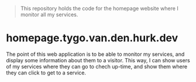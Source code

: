 > This repository holds the code for the homepage website where I monitor all my services.

# homepage.tygo.van.den.hurk.dev
The point of this web application is to be able to monitor my services, and display some information about them to a visitor. This way, I can show users of my services where they can go to chech up-time, and show them where they can click to get to a service. 
